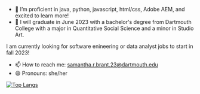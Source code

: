- 🔭 I’m proficient in java, python, javascript, html/css, Adobe AEM, and excited to learn more!
- 🌱 I will graduate in June 2023 with a bachelor's degree from Dartmouth College with a major in Quantitative Social Science and a minor in Studio Art. 

I am currently looking for software enineering or data analyst jobs to start in fall 2023!

- 📫 How to reach me: samantha.r.brant.23@dartmouth.edu
- 😄 Pronouns: she/her

<!--
[![Sams's github stats](https://github-readme-stats.vercel.app/api?username=sambrant&count_private=true&show_icons=true&theme=radical&hide_rank=false)](https://github.com/anuraghazra/github-readme-stats)
-->

[![Top Langs](https://github-readme-stats.vercel.app/api/top-langs/?username=sambrant)](https://github.com/anuraghazra/github-readme-stats)
